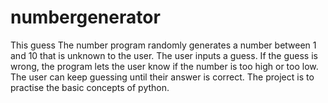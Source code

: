 # numbergenerator
This guess The number program randomly generates a number between 1 and 10 that is unknown to the user. The user inputs a guess. If the guess is wrong, the program lets the user know if the number is too high or too low. The user can keep guessing until their answer is correct.
The project is to practise the basic concepts of python.
